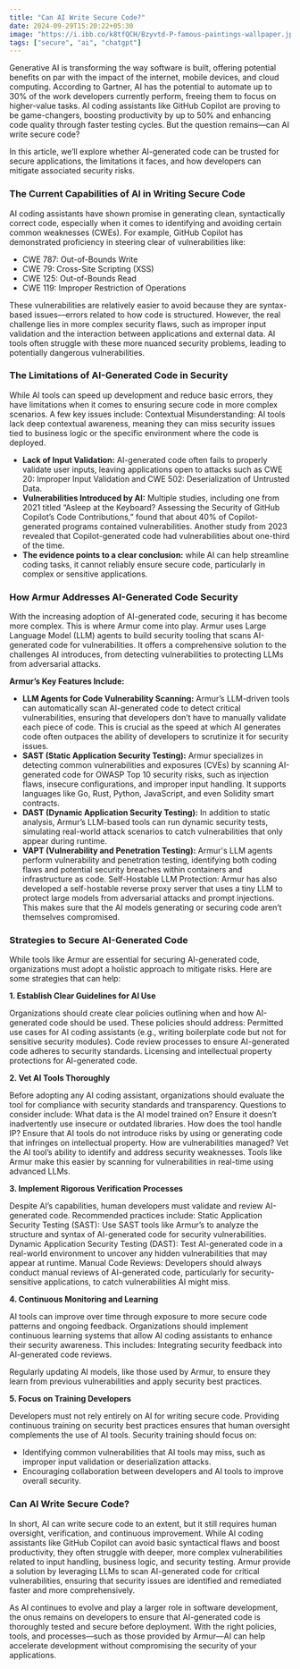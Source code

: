 ```yaml
---
title: "Can AI Write Secure Code?"
date: 2024-09-29T15:20:22+05:30
image: "https://i.ibb.co/k8tfQCH/Bzyvtd-P-famous-paintings-wallpaper.jpg"
tags: ["secure", "ai", "chatgpt"]
---
```


Generative AI is transforming the way software is built, offering potential benefits on par with the impact of the internet, mobile devices, and cloud computing. According to Gartner, AI has the potential to automate up to 30% of the work developers currently perform, freeing them to focus on higher-value tasks. AI coding assistants like GitHub Copilot are proving to be game-changers, boosting productivity by up to 50% and enhancing code quality through faster testing cycles. But the question remains—can AI write secure code?

In this article, we’ll explore whether AI-generated code can be trusted for secure applications, the limitations it faces, and how developers can mitigate associated security risks.

### The Current Capabilities of AI in Writing Secure Code

AI coding assistants have shown promise in generating clean, syntactically correct code, especially when it comes to identifying and avoiding certain common weaknesses (CWEs). For example, GitHub Copilot has demonstrated proficiency in steering clear of vulnerabilities like:

- CWE 787: Out-of-Bounds Write
- CWE 79: Cross-Site Scripting (XSS)
- CWE 125: Out-of-Bounds Read
- CWE 119: Improper Restriction of Operations

These vulnerabilities are relatively easier to avoid because they are syntax-based issues—errors related to how code is structured. However, the real challenge lies in more complex security flaws, such as improper input validation and the interaction between applications and external data. AI tools often struggle with these more nuanced security problems, leading to potentially dangerous vulnerabilities.

### The Limitations of AI-Generated Code in Security

While AI tools can speed up development and reduce basic errors, they have limitations when it comes to ensuring secure code in more complex scenarios. A few key issues include:
Contextual Misunderstanding: AI tools lack deep contextual awareness, meaning they can miss security issues tied to business logic or the specific environment where the code is deployed.

- **Lack of Input Validation:** AI-generated code often fails to properly validate user inputs, leaving applications open to attacks such as CWE 20: Improper Input Validation and CWE 502: Deserialization of Untrusted Data.
- **Vulnerabilities Introduced by AI:** Multiple studies, including one from 2021 titled “Asleep at the Keyboard? Assessing the Security of GitHub Copilot’s Code Contributions,” found that about 40% of Copilot-generated programs contained vulnerabilities. Another study from 2023 revealed that Copilot-generated code had vulnerabilities about one-third of the time.
- **The evidence points to a clear conclusion:** while AI can help streamline coding tasks, it cannot reliably ensure secure code, particularly in complex or sensitive applications.

### How Armur Addresses AI-Generated Code Security

With the increasing adoption of AI-generated code, securing it has become more complex. This is where Armur come into play. Armur uses Large Language Model (LLM) agents to build security tooling that scans AI-generated code for vulnerabilities. It offers a comprehensive solution to the challenges AI introduces, from detecting vulnerabilities to protecting LLMs from adversarial attacks.

**Armur’s Key Features Include:**

- **LLM Agents for Code Vulnerability Scanning:** Armur’s LLM-driven tools can automatically scan AI-generated code to detect critical vulnerabilities, ensuring that developers don’t have to manually validate each piece of code. This is crucial as the speed at which AI generates code often outpaces the ability of developers to scrutinize it for security issues.
- **SAST (Static Application Security Testing):** Armur specializes in detecting common vulnerabilities and exposures (CVEs) by scanning AI-generated code for OWASP Top 10 security risks, such as injection flaws, insecure configurations, and improper input handling. It supports languages like Go, Rust, Python, JavaScript, and even Solidity smart contracts.
- **DAST (Dynamic Application Security Testing):** In addition to static analysis, Armur’s LLM-based tools can run dynamic security tests, simulating real-world attack scenarios to catch vulnerabilities that only appear during runtime.
- **VAPT (Vulnerability and Penetration Testing):** Armur's LLM agents perform vulnerability and penetration testing, identifying both coding flaws and potential security breaches within containers and infrastructure as code.
  Self-Hostable LLM Protection: Armur has also developed a self-hostable reverse proxy server that uses a tiny LLM to protect large models from adversarial attacks and prompt injections. This makes sure that the AI models generating or securing code aren’t themselves compromised.

### Strategies to Secure AI-Generated Code

While tools like Armur are essential for securing AI-generated code, organizations must adopt a holistic approach to mitigate risks. Here are some strategies that can help:

**1. Establish Clear Guidelines for AI Use**

Organizations should create clear policies outlining when and how AI-generated code should be used. These policies should address:
Permitted use cases for AI coding assistants (e.g., writing boilerplate code but not for sensitive security modules).
Code review processes to ensure AI-generated code adheres to security standards.
Licensing and intellectual property protections for AI-generated code.

**2. Vet AI Tools Thoroughly**

Before adopting any AI coding assistant, organizations should evaluate the tool for compliance with security standards and transparency. Questions to consider include:
What data is the AI model trained on? Ensure it doesn’t inadvertently use insecure or outdated libraries.
How does the tool handle IP? Ensure that AI tools do not introduce risks by using or generating code that infringes on intellectual property.
How are vulnerabilities managed? Vet the AI tool’s ability to identify and address security weaknesses. Tools like Armur make this easier by scanning for vulnerabilities in real-time using advanced LLMs.

**3. Implement Rigorous Verification Processes**

Despite AI’s capabilities, human developers must validate and review AI-generated code. Recommended practices include:
Static Application Security Testing (SAST): Use SAST tools like Armur’s to analyze the structure and syntax of AI-generated code for security vulnerabilities.
Dynamic Application Security Testing (DAST): Test AI-generated code in a real-world environment to uncover any hidden vulnerabilities that may appear at runtime.
Manual Code Reviews: Developers should always conduct manual reviews of AI-generated code, particularly for security-sensitive applications, to catch vulnerabilities AI might miss.

**4. Continuous Monitoring and Learning**

AI tools can improve over time through exposure to more secure code patterns and ongoing feedback. Organizations should implement continuous learning systems that allow AI coding assistants to enhance their security awareness. This includes:
Integrating security feedback into AI-generated code reviews.

Regularly updating AI models, like those used by Armur, to ensure they learn from previous vulnerabilities and apply security best practices.

**5. Focus on Training Developers**

Developers must not rely entirely on AI for writing secure code. Providing continuous training on security best practices ensures that human oversight complements the use of AI tools. Security training should focus on:

- Identifying common vulnerabilities that AI tools may miss, such as improper input validation or deserialization attacks.
- Encouraging collaboration between developers and AI tools to improve overall security.

### Can AI Write Secure Code?

In short, AI can write secure code to an extent, but it still requires human oversight, verification, and continuous improvement. While AI coding assistants like GitHub Copilot can avoid basic syntactical flaws and boost productivity, they often struggle with deeper, more complex vulnerabilities related to input handling, business logic, and security testing. Armur provide a solution by leveraging LLMs to scan AI-generated code for critical vulnerabilities, ensuring that security issues are identified and remediated faster and more comprehensively.

As AI continues to evolve and play a larger role in software development, the onus remains on developers to ensure that AI-generated code is thoroughly tested and secure before deployment. With the right policies, tools, and processes—such as those provided by Armur—AI can help accelerate development without compromising the security of your applications.
